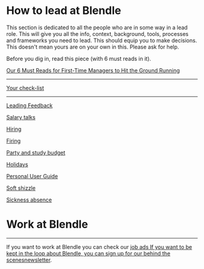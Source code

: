 # How to lead at Blendle

This section is dedicated to all the people who are in some way in a lead role. This will give you all the info, context, background, tools, processes and frameworks you need to lead. This should equip you to make decisions. This doesn't mean yours are on your own in this. Please ask for help.

Before you dig in, read this piece (with 6 must reads in it).

[Our 6 Must Reads for First-Time Managers to Hit the Ground Running](http://firstround.com/review/our-6-must-reads-for-first-time-managers-to-hit-the-ground-running/)

---

[Your check-list](Your%20check-list%206928b6412e4a4026a25bb9003661dcab.md)

---

[Leading Feedback](Leading%20Feedback%20304a48f9a954482bb434e75cc581f04b.md)

[Salary talks](Salary%20talks%209878e565393348189d8816689013b4f1.md)

[Hiring ](Hiring%20553b27f441d44be6bc98653afbe0dd61.md)

[Firing](Firing%20d930cdc39090418ea504f297425c97d7.md)

[Party and study budget](Party%20and%20study%20budget%2093163720d55940beb0a1e70c7f121a96.md)

[Holidays](Holidays%20b309d1e278d2418f828a0f85b733c5d1.md)

[Personal User Guide](Personal%20User%20Guide%20c4cfa4e0683144aabf09ff955a5177be.md)

[Soft shizzle](Soft%20shizzle%207fa3bb0ec8114b34b18fd6143cd17171.md)

[Sickness absence](Sickness%20absence%202a1d61a941c940068ecbb1e4521a90b2.md)

# Work at Blendle

---

If you want to work at Blendle you can check our [job ads If you want to be kept in the loop about Blendle, you can sign up for our behind the scenesnewsletter](https://blendle.homerun.co/yes-keep-me-posted/tr/apply?token=8092d4128c306003d97dd3821bad06f2).